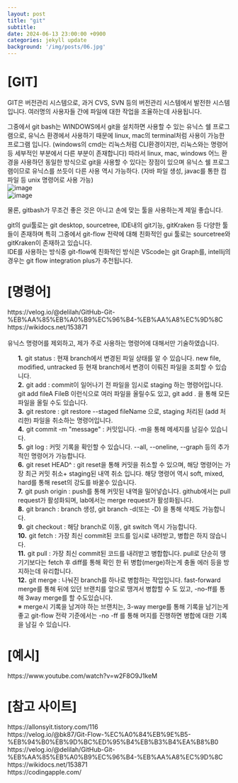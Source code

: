 ```yaml
---
layout: post
title: "git"
subtitle: 
date: 2024-06-13 23:00:00 +0900
categories: jekyll update
background: '/img/posts/06.jpg'
---
```

<style>
ol {
    list-style-type: none;
    counter-reset: item;
}

li::before {
    content: counter(item) ".";
    counter-increment: item;
    font-weight: bold;
    margin-right: 5px;
}
</style>
<div>
    <h1>[GIT]</h1>
    <p>
        GIT은 버전관리 시스템으로, 과거 CVS, SVN 등의 버전관리 시스템에서 발전한 시스템입니다. 여러명의 사용자들 간에 파일에 대한 작업을 조율하는데 사용됩니다.
        
그중에서 git bash는 WINDOWS에서 git을 설치하면 사용할 수 있는 유닉스 쉘 프로그램으로, 유닉스 환경에서 사용하기 때문에 linux, mac의 terminal처럼 사용이 가능한 프로그램 입니다. 
(windows의 cmd는 리눅스처럼 CLI환경이지만, 리눅스와는 명령어 등 세부적인 부분에서 다른 부분이 존재합니다)
따라서 linux, mac, windows 어느 환경을 사용하던 동일한 방식으로 git을 사용할 수 있다는 장점이 있으며 유닉스 쉘 프로그램이므로 유닉스를 쓰듯이 다른 사용 역시 가능하다. (자바 파일 생성, javac를 통한 컴파일 등 unix 명령어로 사용 가능)<br>
![image](https://github.com/holimc/holimc.github.io/assets/56433374/5f791cfd-d249-442c-9373-4157ba4e14e9)<br>
![image](https://github.com/holimc/holimc.github.io/assets/56433374/da82b35b-cd30-40dd-be6f-441e17051b94)<br>

물론, gitbash가 무조건 좋은 것은 아니고 손에 맞는 툴을 사용하는게 제일 좋습니다. <br>

git의 gui툴로는 git desktop, sourcetree, IDE내의 git기능, gitKraken 등 다양한 툴들이 존재하며
특히 그중에서 git-flow 전략에 대해 친화적인 gui 툴로는 sourcetree와 gitKraken이 존재하고 있습니다.<br>
IDE를 사용하는 방식중 git-flow에 친화적인 방식은 VScode는 git Graph를, intellij의 경우는 git flow integration plus가 추천됩니다.
    </p>
</div>

<div>
    <h1>[명령어]</h1>
    <p> 
    https://velog.io/@delilah/GitHub-Git-%EB%AA%85%EB%A0%B9%EC%96%B4-%EB%AA%A8%EC%9D%8C<br>
    https://wikidocs.net/153871<br>
    <br>
    유닉스 명령어를 제외하고, 제가 주로 사용하는 명령어에 대해서만 기술하였습니다.<br>
<ol>
<li>git status : 현재 branch에서 변경된 파일 상태를 알 수 있습니다. new file, modified, untracked 등 현재 branch에서 변경이 이뤄진 파일을 조회할 수 있습니다.<br>   </li>
<li>git add : commit이 일어나기 전 파일을 임시로 staging 하는 명령어입니다. git add fileA FileB 이런식으로 여러 파일을 올릴수도 있고, git add . 을 통해 모든 파일을 올릴 수도 있습니다.<br>  </li>
<li>git restore : git restore --staged fileName 으로, staging 처리된 (add 처리한) 파일을 취소하는 명령어입니다.<br>   </li>
<li>git commit -m "message" : 커밋입니다. -m을 통해 메세지를 남길수 있습니다.<br>  </li>
<li>git log : 커밋 기록을 확인할 수 있습니다. --all, --oneline, --graph 등의 추가적인 명령어가 가능합니다.<br>    </li>
<li>git reset HEAD^ : git reset을 통해 커밋을 취소할 수 있으며, 해당 명령어는 가장 최근 커밋 취소+ staging된 내역 취소 입니다. 해당 명령어 역시 soft, mixed, hard를 통해 reset의 강도를 바꿀수 있습니다.<br></li>
<li>git push origin <branch name> : push를 통해 커밋된 내역을 밀어넣습니다. github에서는 pull request가 활성화되며, lab에서는 merge request가 활성화됩니다.<br>    </li>
<li>git branch : branch 생성, git branch -d(또는 -D) <branch name> 을 통해 삭제도 가능합니다.<br></li>
<li>git checkout <branch name> : 해당 branch로 이동, git switch 역시 가능합니다.<br></li>

<li>git fetch : 가장 최신 commit된 코드를 임시로 내려받고, 병합은 하지 않습니다.<br></li>
<li>git pull : 가장 최신 commit된 코드를 내려받고 병합합니다. pull로 단순히 땡기기보다는 fetch 후 diff를 통해 확인 한 뒤 병합(merge)하는게 충돌 에러 등을 방지하는데 유리합니다.<br></li>
<li>git merge : 나눠진 branch를 하나로 병합하는 작업입니다. fast-forward merge를 통해 뒤에 있던 브랜치를 앞으로 땡겨서 병합할 수 도 있고, -no-ff를 통해 3way merge를 할 수도있습니다.<br>
※ merge시 기록을 남겨야 하는 브랜치는, 3-way merge를 통해 기록을 남기는게 좋고 git-flow 전략 기준에서는 -no -ff 를 통해 머지를 진행하면 병합에 대한 기록을 남길 수 있습니다. </li>
</ol>
</p>    
</div>
<div>
<h1>[예시]</h1>
<p>
https://www.youtube.com/watch?v=w2F8O9J1keM
</p>
</div>

<div>
    <h1>[참고 사이트]</h1>
<p>
    https://allonsyit.tistory.com/116</br>
    https://velog.io/@bk87/Git-Flow-%EC%A0%84%EB%9E%B5-%EB%94%B0%EB%9D%BC%ED%95%B4%EB%B3%B4%EA%B8%B0</br>
    https://velog.io/@delilah/GitHub-Git-%EB%AA%85%EB%A0%B9%EC%96%B4-%EB%AA%A8%EC%9D%8C</br>
    https://wikidocs.net/153871</br>
    https://codingapple.com/
</p>
</div>
